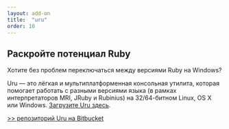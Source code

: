 ```yaml
---
layout: add-on
title:  "uru"
order: 10
---
```

## Раскройте потенциал Ruby

Хотите без проблем переключаться между версиями Ruby на Windows?

Uru — это лёгкая и мультиплатформенная консольная утилита, которая помогает работать с разными версиями языка
(в рамках интерпретаторов MRI, JRuby и Rubinius) на 32/64-битном Linux, OS X или Windows. 
[Загрузите Uru здесь](https://bitbucket.org/jonforums/uru/wiki/Downloads).

[>> репозиторий Uru на Bitbucket](https://bitbucket.org/jonforums/uru)
